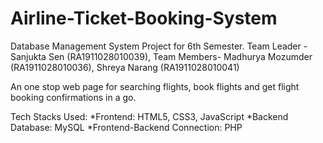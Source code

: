 # Airline-Ticket-Booking-System
Database Management System Project for 6th Semester.
Team Leader - Sanjukta Sen (RA1911028010039), Team Members- Madhurya Mozumder (RA1911028010036), Shreya Narang (RA1911028010041)

An one stop web page for searching flights, book flights and get flight booking confirmations in a go. 


Tech Stacks Used:
*Frontend: HTML5, CSS3, JavaScript
*Backend Database: MySQL
*Frontend-Backend Connection: PHP

